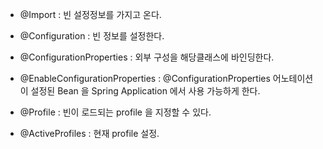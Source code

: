 * @Import : 빈 설정정보를 가지고 온다.
* @Configuration : 빈 정보를 설정한다.
* @ConfigurationProperties : 외부 구성을 해당클래스에 바인딩한다.
* @EnableConfigurationProperties : @ConfigurationProperties 어노테이션이 설정된 Bean 을 Spring Application 에서 사용 가능하게 한다.


* @Profile : 빈이 로드되는 profile 을 지정할 수 있다.
* @ActiveProfiles : 현재 profile 설정.
